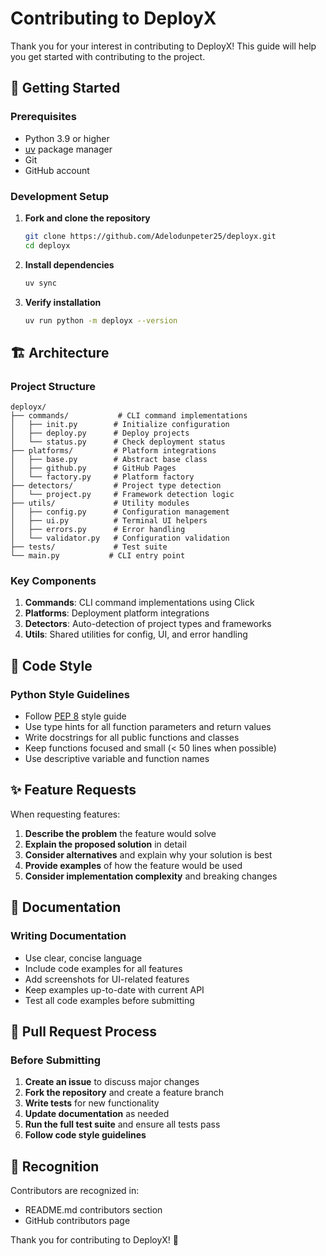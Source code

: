 # Contributing to DeployX

Thank you for your interest in contributing to DeployX! This guide will help you get started with contributing to the project.

## 🚀 Getting Started

### Prerequisites

- Python 3.9 or higher
- [uv](https://github.com/astral-sh/uv) package manager
- Git
- GitHub account

### Development Setup

1. **Fork and clone the repository**
   ```bash
   git clone https://github.com/Adelodunpeter25/deployx.git
   cd deployx
   ```

2. **Install dependencies**
   ```bash
   uv sync
   ```

3. **Verify installation**
   ```bash
   uv run python -m deployx --version
   ```
## 🏗️ Architecture

### Project Structure

```
deployx/
├── commands/           # CLI command implementations
│   ├── init.py        # Initialize configuration
│   ├── deploy.py      # Deploy projects
│   └── status.py      # Check deployment status
├── platforms/         # Platform integrations
│   ├── base.py        # Abstract base class
│   ├── github.py      # GitHub Pages
│   └── factory.py     # Platform factory
├── detectors/         # Project type detection
│   └── project.py     # Framework detection logic
├── utils/             # Utility modules
│   ├── config.py      # Configuration management
│   ├── ui.py          # Terminal UI helpers
│   ├── errors.py      # Error handling
│   └── validator.py   # Configuration validation
├── tests/             # Test suite
└── main.py           # CLI entry point
```

### Key Components

1. **Commands**: CLI command implementations using Click
2. **Platforms**: Deployment platform integrations
3. **Detectors**: Auto-detection of project types and frameworks
4. **Utils**: Shared utilities for config, UI, and error handling

## 🎨 Code Style

### Python Style Guidelines

- Follow [PEP 8](https://pep8.org/) style guide
- Use type hints for all function parameters and return values
- Write docstrings for all public functions and classes
- Keep functions focused and small (< 50 lines when possible)
- Use descriptive variable and function names

## ✨ Feature Requests

When requesting features:

1. **Describe the problem** the feature would solve
2. **Explain the proposed solution** in detail
3. **Consider alternatives** and explain why your solution is best
4. **Provide examples** of how the feature would be used
5. **Consider implementation complexity** and breaking changes

## 📝 Documentation

### Writing Documentation

- Use clear, concise language
- Include code examples for all features
- Add screenshots for UI-related features
- Keep examples up-to-date with current API
- Test all code examples before submitting

## 🔄 Pull Request Process

### Before Submitting

1. **Create an issue** to discuss major changes
2. **Fork the repository** and create a feature branch
3. **Write tests** for new functionality
4. **Update documentation** as needed
5. **Run the full test suite** and ensure all tests pass
6. **Follow code style guidelines**

## 🙏 Recognition

Contributors are recognized in:
- README.md contributors section
- GitHub contributors page

Thank you for contributing to DeployX! 🚀